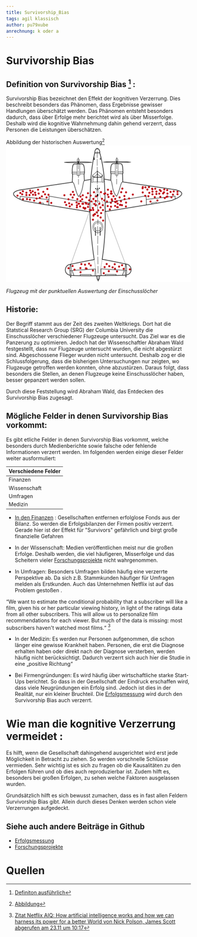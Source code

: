 ```yaml
---
title: Survivorship_Bias
tags: agil klassisch
author: pu79xube
anrechnung: k oder a
---
```


# Survivorship Bias


## Definition von Survivorship Bias [^1] : 
Survivorship Bias bezeichnet den Effekt der kognitiven Verzerrung. Dies beschreibt besonders das Phänomen, dass Ergebnisse gewisser Handlungen überschätzt werden. Das Phänomen entsteht besonders dadurch, dass über Erfolge mehr berichtet wird als über Misserfolge. Deshalb wird die kognitive Wahrnehmung dahin gehend verzerrt, dass Personen die Leistungen überschätzen.


Abbildung der historischen Auswertung[^2]
<img width="855" alt="Bildschirmfoto 2021-11-23 um 12 10 48" src="kb/Survivorship_Bias/Bildschirmfoto 2021-11-23 um 12.10.48.png">

*Flugzeug mit der punktuellen Auswertung der Einschusslöcher*


## Historie:
Der Begriff stammt aus der Zeit des zweiten Weltkriegs. Dort hat die Statstical Research Group (SRG) der Columbia University die Einschusslöcher verschiedener Flugzeuge untersucht. Das Ziel war es die Panzerung zu optimieren. Jedoch hat der Wissenschaftler Abraham Wald festgestellt, dass nur Flugzeuge untersucht wurden, die nicht abgestürzt sind. Abgeschossene Flieger wurden nicht untersucht. Deshalb zog er die Schlussfolgerung, dass die bisherigen Untersuchungen nur zeigten, wo Flugzeuge getroffen werden konnten, ohne abzustürzen. Daraus folgt, dass besonders die Stellen, an denen Flugzeuge keine Einschusslöcher haben, besser gepanzert werden sollen. 

Durch diese Feststellung wird Abraham Wald, das Entdecken des Survivorship Bias zugesagt. 


## Mögliche Felder in denen Survivorship Bias vorkommt:

 Es gibt etliche Felder in denen Survivorship Bias vorkommt, welche besonders durch Medienberichte sowie falsche oder fehlende Informationen verzerrt werden. Im folgenden werden einige dieser Felder weiter ausformuliert:

  
|   Verschiedene Felder  | 
|   -------------------- | 
|       Finanzen| 
|      Wissenschaft  | 
|       Umfragen      | 
|        Medizin      | 



* [In den Finanzen](#Finanzen) : 
Gesellschaften entfernen erfolglose Fonds aus der Bilanz. So werden die Erfolgsbilanzen der Firmen positiv verzerrt. Gerade hier ist der Effekt für "Survivors" gefährlich und birgt große finanzielle Gefahren 

* In der Wissenschaft: 
Medien veröffentlichen meist nur die großen Erfolge. Deshalb werden, die viel häufigeren, Misserfolge und das Scheitern vieler [Forschungsprojekte](https://github.com/pu79xube/ManagingProjectsSuccessfully.github.io/blob/main/kb/Forschungsprojekte.md) nicht wahrgenommen. 

* In Umfragen: 
Besonders Umfragen bilden häufig eine verzerrte Perspektive ab. Da sich z.B. Stammkunden häufiger für Umfragen melden als Erstkunden. Auch das Unternehmen Netflix ist auf das Problem gestoßen . 

“We want to estimate the conditional probability
that a subscriber will like a film, given his or her particular viewing
history, in light of the ratings data from all other subscribers. This will
allow us to personalize film recommendations for each viewer. But
much of the data is missing: most subscribers haven't watched most
films.“ [^3]


* In der Medizin:
Es werden nur Personen aufgenommen, die schon länger eine gewisse Krankheit haben. Personen, die erst die Diagnose erhalten haben oder direkt nach der Diagnose versterben,  werden häufig nicht berücksichtigt. Dadurch verzerrt sich auch hier die Studie in eine „positive Richtung“

* Bei Firmengründungen:
Es wird häufig über wirtschaftliche starke Start-Ups berichtet. So dass in der Gesellschaft der Eindruck erschaffen wird, dass viele Neugründungen ein Erfolg sind. Jedoch ist dies in der Realität, nur ein kleiner Bruchteil. Die [Erfolgsmessung](https://github.com/pu79xube/ManagingProjectsSuccessfully.github.io/blob/main/kb/Erfolgsmessung.md) wird durch den Survivorship Bias auch verzerrt.
 


# Wie man die kognitive Verzerrung vermeidet : 

Es hilft, wenn die Gesellschaft dahingehend ausgerichtet wird erst jede Möglichkeit in Betracht zu ziehen. So werden vorschnelle Schlüsse vermieden. Sehr wichtig ist es sich zu fragen ob die Kausalitäten zu den Erfolgen führen und ob dies auch reproduzierbar ist. Zudem hilft es, besonders bei großen Erfolgen, zu sehen welche Faktoren ausgelassen wurden. 

Grundsätzlich hilft es sich bewusst zumachen, dass es in fast allen Feldern Survivorship Bias gibt. Allein durch dieses Denken werden schon viele Verzerrungen aufgedeckt. 


## Siehe auch andere Beiträge in Github

* [Erfolgsmessung](https://github.com/pu79xube/ManagingProjectsSuccessfully.github.io/blob/main/kb/Erfolgsmessung.md)
* [Forschungsprojekte](https://github.com/pu79xube/ManagingProjectsSuccessfully.github.io/blob/main/kb/Forschungsprojekte.md)


# Quellen
[^1]: [Definiton ausführlich](https://dorsch.hogrefe.com/stichwort/ueberlebensirrtum/)

[^2]: [Abbildung](https://de.wikipedia.org/wiki/Survivorship_Bias#/media/Datei:Survivorship-bias.svg)

[^3]: [Zitat Netflix AIQ: How artificial intelligence works and how we can harness its power for a better World von Nick Polson, James Scott abgerufen am 23.11 um 10:17](https://books.google.de/books?id=vvkvDwAAQBAJ&pg=PT31&dq=wald+survivorship+bias+armor&hl=de&sa=X&ved=2ahUKEwjIjo6lnNXtAhWIC-wKHT6MAggQuwUwAHoECAMQCg#v=onepage&q&f=false)




